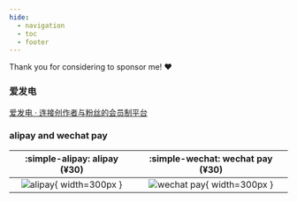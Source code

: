 ```yaml
---
hide:
  - navigation
  - toc
  - footer
---
```


Thank you for considering to sponsor me! :heart:

### 爱发电

[爱发电 · 连接创作者与粉丝的会员制平台](https://afdian.com/a/spencerwoo)

### alipay and wechat pay

|        :simple-alipay: alipay (¥30)         |          :simple-wechat: wechat pay (¥30)           |
| :-----------------------------------------: | :-------------------------------------------------: |
| ![alipay](assets/alipay.png){ width=300px } | ![wechat pay](assets/wechat-pay.png){ width=300px } |
